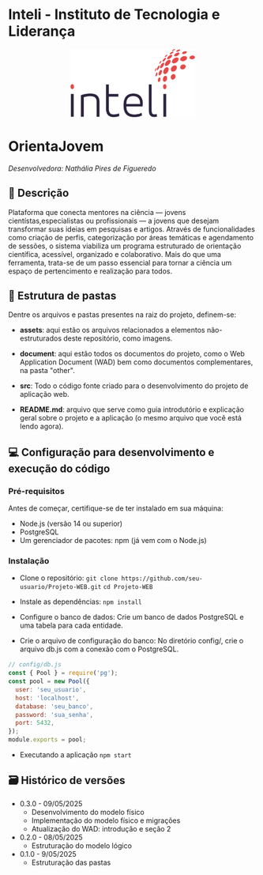 # Inteli - Instituto de Tecnologia e Liderança 

<p align="center">
<a href= "https://www.inteli.edu.br/"><img src="/assets/inteli.png" alt="Inteli - Instituto de Tecnologia e Liderança" border="0" width="50%"></a>
</p>


# OrientaJovem


*Desenvolvedora: Nathália Pires de Figueredo*


## 📝 Descrição

Plataforma que conecta mentores na ciência — jovens cientístas,especialistas ou profissionais — a jovens que desejam transformar suas ideias em pesquisas e artigos. Através de funcionalidades como criação de perfis, categorização por áreas temáticas e agendamento de sessões, o sistema viabiliza um programa estruturado de orientação científica, acessível, organizado e colaborativo. Mais do que uma ferramenta, trata-se de um passo essencial para tornar a ciência um espaço de pertencimento e realização para todos.

## 📁 Estrutura de pastas

Dentre os arquivos e pastas presentes na raiz do projeto, definem-se:

- <b>assets</b>: aqui estão os arquivos relacionados a elementos não-estruturados deste repositório, como imagens.

- <b>document</b>: aqui estão todos os documentos do projeto, como o Web Application  Document (WAD) bem como documentos complementares, na pasta "other".

- <b>src</b>: Todo o código fonte criado para o desenvolvimento do projeto de aplicação web.

- <b>README.md</b>: arquivo que serve como guia introdutório e explicação geral sobre o projeto e a aplicação (o mesmo arquivo que você está lendo agora).

## 💻 Configuração para desenvolvimento e execução do código

### Pré-requisitos
Antes de começar, certifique-se de ter instalado em sua máquina:
- Node.js (versão 14 ou superior)
- PostgreSQL
- Um gerenciador de pacotes: npm (já vem com o Node.js)

### Instalação
- Clone o repositório:
`git clone https://github.com/seu-usuario/Projeto-WEB.git`
`cd Projeto-WEB`
- Instale as dependências:
`npm install`
- Configure o banco de dados:
Crie um banco de dados PostgreSQL e uma tabela para cada entidade.

- Crie o arquivo de configuração do banco:
No diretório config/, crie o arquivo db.js com a conexão com o PostgreSQL. 

```js
// config/db.js
const { Pool } = require('pg');
const pool = new Pool({
  user: 'seu_usuario',
  host: 'localhost',
  database: 'seu_banco',
  password: 'sua_senha',
  port: 5432,
});
module.exports = pool;
```

- Executando a aplicação
`npm start`




## 🗃 Histórico de versões

* 0.3.0 - 09/05/2025
    * Desenvolvimento do modelo físico
    * Implementação do modelo físico e migrações
    *  Atualização do WAD: introdução e seção 2
* 0.2.0 - 08/05/2025
    * Estruturação do modelo lógico
* 0.1.0 - 9/05/2025
    * Estruturação das pastas
